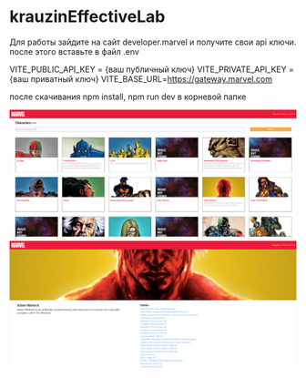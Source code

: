 # krauzinEffectiveLab
 Для работы зайдите на сайт developer.marvel и получите свои api ключи.
 после этого вставьте в файл .env

VITE_PUBLIC_API_KEY = {ваш публичный ключ}
VITE_PRIVATE_API_KEY = {ваш приватный ключ} 
VITE_BASE_URL=https://gateway.marvel.com

после скачивания npm install, npm run dev в корневой папке 
                 

![Скриншот 1](git_images/1.png)
![Скриншот 2](git_images/2.png)


